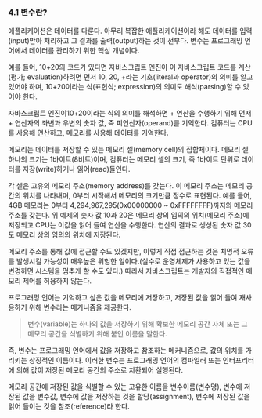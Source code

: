 ### 4.1 변수란?

애플리케이션은 데이터를 다룬다. 아무리 복잡한 애플리케이션이라 해도 데이터를 입력(input)받아 처리하고 그 결과를 출력(output)하는 것이 전부다. 변수는 프로그래밍 언어에서 데이터를 관리하기 위한 핵심 개념이다.

예를 들어, 10+20의 코드가 있다면 자바스크립트 엔진이 이 자바스크립트 코드를 계산(평가; evaluation)하려면 먼저 10, 20, +라는 기호(literal과 operator)의 의미를 알고 있어야 하며, 10+20이라는 식(표현식; expression)의 의미도 해석(parsing)할 수 있어야 한다.

자바스크립트 엔진이10+20이라는 식의 의미를 해석하면 + 연산을 수행하기 위해 먼저 + 연산자의 좌변과 우변의 숫자 값, 즉 피연산자(operand)를 기억한다. 컴퓨터는 CPU를 사용해 연산하고, 메모리를 사용해 데이터를 기억한다.

메모리는 데이터를 저장할 수 있는 메모리 셀(memory cell)의 집합체이다. 메모리 셀 하나의 크기는 1바이트(8비트)이며, 컴퓨터는 메모리 셀의 크기, 즉 1바이트 단위로 데이터를 자장(write)하거나 읽어(read)들인다.

각 셀은 고유의 메모리 주소(memory address)를 갖는다. 이 메모리 주소는 메모리 공간의 위치를 나타내며, 0부터 시작해서 메모리의 크기만큼 정수로 표현된다. 예를 들어, 4GB 메모리는 0부터 4,294,967,295(0x00000000 ~ 0xFFFFFFFF)까지의 메모리 주소를 갖는다.
위 예제의 숫자 값 10과 20은 메모리 상의 임의의 위치(메모리 주소)에 저장되고 CPU는 이값을 읽어 들여 연산을 수행한다. 연산의 결과로 생성된 숫자 값 30도 메모리 상의 임의의 위치에 저장된다.

메모리 주소를 통해 값에 접근할 수도 있겠지만, 이렇게 직접 접근하는 것은 치명적 오류를 발생시킬 가능성이 매우높은 위험한 일이다.(실수로 운영체제가 사용하고 있는 값을 변경하면 시스템을 멈추게 할 수도 있다.) 따라서 자바스크립트는 개발자의 직접적인 메모리 제어를 허용하지 않는다.

프로그래밍 언어는 기억하고 싶은 값을 메모리에 저장하고, 저장된 값을 읽어 들여 재사용하기 위해 변수라는 메커니즘을 제공한다.

> 변수(variable)는 하나의 값을 저장하기 위해 확보한 메모리 공간 자체 또는 그 메모리 공간을 식별하기 위해 붙인 이름을 말한다.

즉, 변수는 프로그래밍 언어에서 값을 저장하고 참조하는 메커니즘으로, 값의 위치를 가리키는 상징적인 이름이다. 이러한 변수는 프로그래밍 언어의 컴파일러 또는 인터프리터에 의해 값이 저장된 메모리 공간의 주소로 치환되어 실행된다.

메모리 공간에 저장된 값을 식별할 수 있는 고유한 이름을 변수이름(변수명), 변수에 저장된 값을 변수값, 변수에 값을 저장하는 것을 할당(assignment), 변수에 저장된 값을 읽어 들이는 것을 참조(reference)라 한다.
